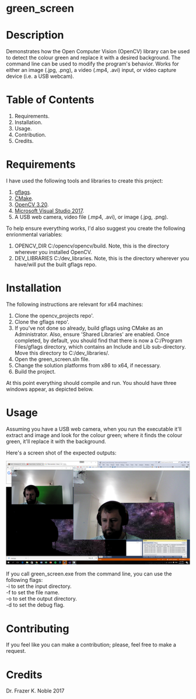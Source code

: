 # green_screen

# Description

Demonstrates how the Open Computer Vision (OpenCV) library can be used to detect the colour green and replace it with a desired background. The command line can be used to modify the program's behavior. Works for either an image (.jpg, .png), a video (.mp4, .avi) input, or video capture device (i.e. a USB webcam).

# Table of Contents

1. Requirements.
1. Installation.
1. Usage.
1. Contribution.
1. Credits.

# Requirements

I have used the following tools and libraries to create this project:

1. [gflags](https://github.com/gflags/gflags).
1. [CMake](https://cmake.org/).
1. [OpenCV 3.20](http://opencv.org/).
1. [Microsoft Visual Studio 2017](https://www.visualstudio.com/).
1. A USB web camera, video file (.mp4, .avi), or image (.jpg, .png).

To help ensure everything works, I'd also suggest you create the following enrionmental variables:
1. OPENCV_DIR C:/opencv/opencv/build. Note, this is the directory wherever you installed OpenCV.
1. DEV_LIBRARIES C:/dev_libraries. Note, this is the directory wherever you have/will put the built gflags repo.

# Installation

The following instructions are relevant for x64 machines:

1. Clone the opencv_projects repo'.
1. Clone the gflags repo'.
1. If you've not done so already, build gflags using CMake as an Administrator. Also, ensure 'Shared Libraries' are enabled. Once completed, by default, you should find that there is now a C:/Program Files/gflags directory, which contains an Include and Lib sub-directory. Move this directory to C:/dev_libraries/.
1. Open the green_screen.sln file.
1. Change the solution platforms from x86 to x64, if necessary.
1. Build the project.

At this point everything should compile and run. You should have three windows appear, as depicted below.

# Usage

Assuming you have a USB web camera, when you run the executable it'll extract and image and look for the colour green; where it finds the colour green, it'll replace it with the background.

Here's a screen shot of the expected outputs:

![Example](./data/output/screenshot.png)

If you call green_screen.exe from the command line, you can use the following flags:  
-i to set the input directory.  
-f to set the file name.  
-o to set the output directory.  
-d to set the debug flag.  

# Contributing

If you feel like you can make a contribution; please, feel free to make a request.

# Credits

Dr. Frazer K. Noble 2017
